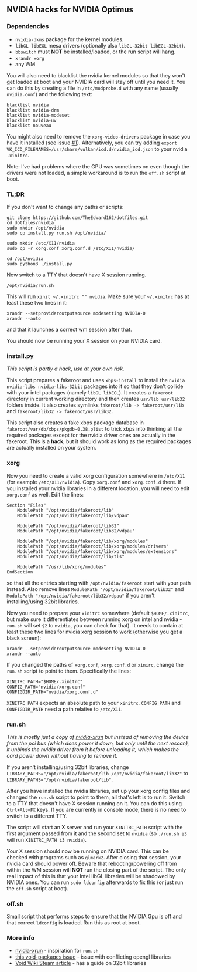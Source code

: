 ## NVIDIA hacks for NVIDIA Optimus

### Dependencies
* `nvidia-dkms` package for the kernel modules.
* `libGL libEGL` mesa drivers (optionally also `libGL-32bit libEGL-32bit`).
* `bbswitch` must **NOT** be installed/loaded, or the run script will hang.
* `xrandr xorg`
* any WM

You will also need to blacklist the nvidia kernel modules so that they won't get loaded at boot and your NVIDIA card will stay off until you need it. You can do this by creating a file in `/etc/modprobe.d` with any name (usually `nvidia.conf`) and the following text:
```
blacklist nvidia
blacklist nvidia-drm
blacklist nvidia-modeset
blacklist nvidia-uv
blacklist nouveau
```

You might also need to remove the `xorg-video-drivers` package in case you have it installed (see issue [#1](https://github.com/TheEdward162/dotfiles/issues/1)). Alternatively, you can try adding `export VK_ICD_FILENAMES=/usr/share/vulkan/icd.d/nvidia_icd.json` to your nvidia `.xinitrc`.

Note: I've had problems where the GPU was sometimes on even though the drivers were not loaded, a simple workaround is to run the `off.sh` script at boot.

### TL;DR
If you don't want to change any paths or scripts:
```
git clone https://github.com/TheEdward162/dotfiles.git
cd dotfiles/nvidia
sudo mkdir /opt/nvidia
sudo cp install.py run.sh /opt/nvidia/

sudo mkdir /etc/X11/nvidia
sudo cp -r xorg.conf xorg.conf.d /etc/X11/nvidia/

cd /opt/nvidia
sudo python3 ./install.py
```
Now switch to a TTY that doesn't have X session running.
```
/opt/nvidia/run.sh
```
This will run `xinit ~/.xinitrc "" nvidia`. Make sure your `~/.xinitrc` has at least these two lines in it:
```
xrandr --setprovideroutputsource modesetting NVIDIA-0
xrandr --auto
```
and that it launches a correct wm session after that.

You should now be running your X session on your NVIDIA card.

### install.py
*This script is partly a hack, use at your own risk.*

This script prepares a fakeroot and uses `xbps-install` to install the `nvidia nvidia-libs nvidia-libs-32bit` packages into it so that they don't collide with your intel packages (namely `libGL libEGL`). It creates a `fakeroot` directory in current working directory and then creates `usr/lib usr/lib32` folders inside. It also creates symlinks `fakeroot/lib -> fakeroot/usr/lib` and `fakeroot/lib32 -> fakeroot/usr/lib32`.

This script also creates a fake xbps package database in `fakeroot/var/db/xbps/pkgdb-0.38.plist` to trick xbps into thinking all the required packages except for the nvidia driver ones are actually in the fakeroot. This is a **hack**, but it should work as long as the required packages are actually installed on your system.

### xorg
Now you need to create a valid xorg configuration somewhere in `/etc/X11` (for example `/etc/X11/nvidia`). Copy `xorg.conf` and `xorg.conf.d` there. If you installed your nvidia libraries in a different location, you will need to edit `xorg.conf` as well. Edit the lines:
```
Section "Files"
	ModulePath "/opt/nvidia/fakeroot/lib"
	ModulePath "/opt/nvidia/fakeroot/lib/vdpau"
  
	ModulePath "/opt/nvidia/fakeroot/lib32"
	ModulePath "/opt/nvidia/fakeroot/lib32/vdpau"
  
	ModulePath "/opt/nvidia/fakeroot/lib/xorg/modules"
	ModulePath "/opt/nvidia/fakeroot/lib/xorg/modules/drivers"
	ModulePath "/opt/nvidia/fakeroot/lib/xorg/modules/extensions"
	ModulePath "/opt/nvidia/fakeroot/lib/tls"

	ModulePath "/usr/lib/xorg/modules"
EndSection
```
so that all the entries starting with `/opt/nvidia/fakeroot` start with your path instead. Also remove lines `ModulePath "/opt/nvidia/fakeroot/lib32"` and `ModulePath "/opt/nvidia/fakeroot/lib32/vdpau"` if you aren't installing/using 32bit libraries.

Now you need to prepare your `xinitrc` somewhere (default `$HOME/.xinitrc`, but make sure it differentiates between running xorg on intel and nvidia - `run.sh` will set `$2` to `nvidia`, you can check for that). It needs to contain at least these two lines for nvidia xorg session to work (otherwise you get a black screen):
```
xrandr --setprovideroutputsource modesetting NVIDIA-0
xrandr --auto
```

If you changed the paths of `xorg.conf`, `xorg.conf.d` or `xinirc`, change the `run.sh` script to point to them. Specifically the lines:
```
XINITRC_PATH="$HOME/.xinitrc"
CONFIG_PATH="nvidia/xorg.conf"
CONFIGDIR_PATH="nvidia/xorg.conf.d"
```
`XINITRC_PATH` expects an absolute path to your `xinitrc`. `CONFIG_PATH` and `CONFIGDIR_PATH` need a path relative to `/etc/X11`.

### run.sh
*This is mostly just a copy of [nvidia-xrun](https://github.com/Witko/nvidia-xrun) but instead of removing the device from the pci bus (which does power it down, but only until the next rescan), it unbinds the nvidia driver from it before unloading it, which makes the card power down without having to remove it.*

If you aren't installing/using 32bit libraries, change `LIBRARY_PATHS="/opt/nvidia/fakeroot/lib /opt/nvidia/fakeroot/lib32"` to `LIBRARY_PATHS="/opt/nvidia/fakeroot/lib"`.

After you have installed the nvidia libraries, set up your xorg config files and changed the `run.sh` script to point to them, all that's left is to run it. Switch to a TTY that doesn't have X session running on it. You can do this using `Ctrl+Alt+FX` keys. If you are currently in console mode, there is no need to switch to a different TTY.

The script will start an X server and run your `XINITRC_PATH` script with the first argument passed from it and the second set to `nvidia` (so `./run.sh i3` will run `XINITRC_PATH i3 nvidia`).

Your X session should now be running on NVIDIA card. This can be checked with programs such as `glmark2`. After closing that session, your nvidia card should power off. Beware that rebooting/powering off from within the WM session will **NOT** run the closing part of the script. The only real impact of this is that your Intel libGL libraries will be shadowed by NVIDIA ones. You can run `sudo ldconfig` afterwards to fix this (or just run the `off.sh` script at boot).

### off.sh
Small script that performs steps to ensure that the NVIDIA Gpu is off and that correct `ldconfig` is loaded. Run this as root at boot.

### More info
* [nvidia-xrun](https://github.com/Witko/nvidia-xrun) - inspiration for `run.sh`
* [this void-packages issue](https://github.com/voidlinux/void-packages/issues/5863) - issue with conflicting opengl libraries
* [Void Wiki Steam article](https://wiki.voidlinux.org/Steam) - has a guide on 32bit libraries
